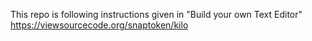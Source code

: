 This repo is following instructions given in "Build your own Text Editor" https://viewsourcecode.org/snaptoken/kilo
